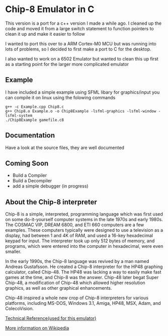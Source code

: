 # Chip-8 Emulator in C #
This version is a port for a c++ version I made a while ago. I cleaned up the code and moved it from a large switch statement to function pointers to clean it up and make it easier to follow 

I wanted to port this over to a ARM Cortex-M0 MCU but was running into lots of problems, so I decided to first make a port to C for the desktop.

I also wanted to work on a 6502 Emulator but wanted to clean this up first as a starting point for the larger more complicated emulator

## Example ##
I have included a simple example using SFML libary for graphics/input
you can compile it on linux using the folowing commands
```
g++ -c Example.cpp Chip8.c
g++ Chip8.o Example.o -o Chip8Example -lsfml-graphics -lsfml-window -lsfml-system
./Chip8Example gamefile.c8
```

## Documentation ##
Have a look at the source files, they are well documented

## Coming Soon ##
* Build a Compiler
* Build a Decompiler
* add a simple debugger (in progress)

## About the Chip-8 interpreter ##
Chip-8 is a simple, interpreted, programming language which was first used on some do-it-yourself computer systems 
in the late 1970s and early 1980s. The COSMAC VIP, DREAM 6800, and ETI 660 computers are a few examples. 
These computers typically were designed to use a television as a display, had between 1 and 4K of RAM, and used a 16-key hexadecimal keypad for input. 
The interpreter took up only 512 bytes of memory, and programs, which were entered into the computer in hexadecimal, were even smaller.

In the early 1990s, the Chip-8 language was revived by a man named Andreas Gustafsson. He created a Chip-8 interpreter for the HP48 graphing calculator, 
called Chip-48. The HP48 was lacking a way to easily make fast games at the time, and Chip-8 was the answer. Chip-48 later begat Super Chip-48, 
a modification of Chip-48 which allowed higher resolution graphics, as well as other graphical enhancements.

Chip-48 inspired a whole new crop of Chip-8 interpreters for various platforms, including MS-DOS, Windows 3.1, Amiga, HP48, MSX, Adam, and ColecoVision.

[Technical Reference(used for this emulator)](http://devernay.free.fr/hacks/chip8/C8TECH10.HTM)

[More information on Wikipedia](https://en.wikipedia.org/wiki/CHIP-8)
